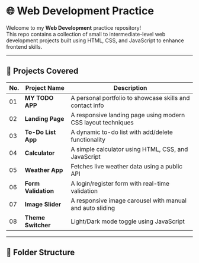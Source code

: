 # 🌐 Web Development Practice

Welcome to my **Web Development** practice repository!  
This repo contains a collection of small to intermediate-level web development projects built using HTML, CSS, and JavaScript to enhance frontend skills.

---

## 📘 Projects Covered

| No. | Project Name            | Description                                                  |
|-----|-------------------------|--------------------------------------------------------------|
| 01  | **MY TODO APP**         | A personal portfolio to showcase skills and contact info     |
| 02  | **Landing Page**        | A responsive landing page using modern CSS layout techniques |
| 03  | **To-Do List App**      | A dynamic to-do list with add/delete functionality           |
| 04  | **Calculator**          | A simple calculator using HTML, CSS, and JavaScript          |
| 05  | **Weather App**         | Fetches live weather data using a public API                 |
| 06  | **Form Validation**     | A login/register form with real-time validation              |
| 07  | **Image Slider**        | A responsive image carousel with manual and auto sliding     |
| 08  | **Theme Switcher**      | Light/Dark mode toggle using JavaScript                      |

---

## 📁 Folder Structure

